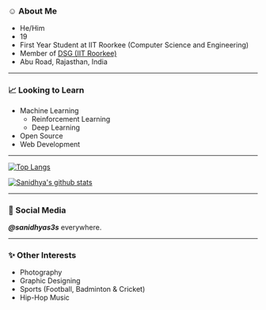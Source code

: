 ### ☺️ About Me
- He/Him
- 19
- First Year Student at IIT Roorkee (Computer Science and Engineering) 
- Member of [DSG (IIT Roorkee)](https://github.com/dsgiitr)
- Abu Road, Rajasthan, India

---------------------------------
### 📈 Looking to Learn
- Machine Learning
  -  Reinforcement Learning
  -  Deep Learning
- Open Source
- Web Development

---------------------------------

[![Top Langs](https://github-readme-stats.vercel.app/api/top-langs/?username=sanidhyas3s&layout=compact)](https://github.com/sanidhyas3s/github-readme-stats) 

[![Sanidhya's github stats](https://github-readme-stats.vercel.app/api?username=sanidhyas3s&hide=stars&show_icons=true)](https://github.com/sanidhyas3s/github-readme-stats)

---------------------------------
### 📸 Social Media
***@sanidhyas3s*** everywhere.

---------------------------------
### ✨ Other Interests
- Photography
- Graphic Designing
- Sports (Football, Badminton & Cricket)
- Hip-Hop Music
